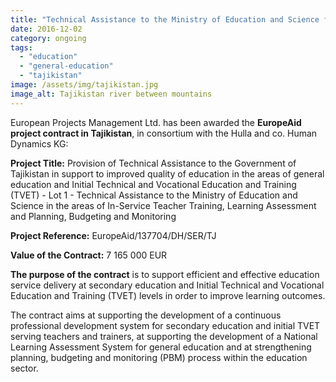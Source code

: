 ```yaml
---
title: "Technical Assistance to the Ministry of Education and Science for Improved Quality of General Education"
date: 2016-12-02
category: ongoing
tags: 
  - "education"
  - "general-education"
  - "tajikistan"
image: /assets/img/tajikistan.jpg
image_alt: Tajikistan river between mountains
---
```


European Projects Management Ltd. has been awarded the **EuropeAid project contract in Tajikistan**, in consortium with the Hulla and co. Human Dynamics KG:

**Project Title:** Provision of Technical Assistance to the Government of Tajikistan in support to improved quality of education in the areas of general education and Initial Technical and Vocational Education and Training (TVET) - Lot 1 - Technical Assistance to the Ministry of Education and Science in the areas of In-Service Teacher Training, Learning Assessment and Planning, Budgeting and Monitoring

**Project Reference:** EuropeAid/137704/DH/SER/TJ

**Value of the Contract:** 7 165 000 EUR

**The purpose of the contract** is to support efficient and effective education service delivery at secondary education and Initial Technical and Vocational Education and Training (TVET) levels in order to improve learning outcomes.

The contract aims at supporting the development of a continuous professional development system for secondary education and initial TVET serving teachers and trainers, at supporting the development of a National Learning Assessment System for general education and at strengthening planning, budgeting and monitoring (PBM) process within the education sector.
